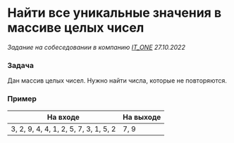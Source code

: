 # Найти все уникальные значения в массиве целых чисел

_Задание на собеседовании в компанию [IT_ONE](https://www.it-one.ru/) 27.10.2022_

### Задача

Дан массив целых чисел.
Нужно найти числа, которые не повторяются.

### Пример

| На входе                              | На выходе |
|---------------------------------------|-----------|
| 3, 2, 9, 4, 4, 1, 2, 5, 7, 3, 1, 5, 2 | 7, 9      |